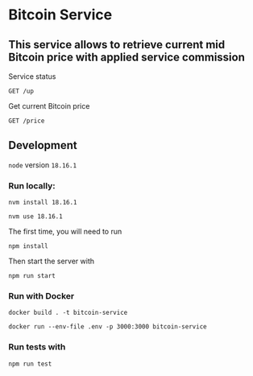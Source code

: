 # Bitcoin Service

## This service allows to retrieve current mid Bitcoin price with applied service commission

Service status

`GET /up`

Get current Bitcoin price

`GET /price`

## Development

`node` version `18.16.1`

### Run locally:

```
nvm install 18.16.1
```

```
nvm use 18.16.1
```

The first time, you will need to run

```
npm install
```

Then start the server with

```
npm run start
```

### Run with Docker

```
docker build . -t bitcoin-service
```

```
docker run --env-file .env -p 3000:3000 bitcoin-service

```

### Run tests with

```
npm run test
```
